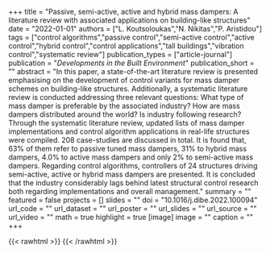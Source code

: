 +++
title = "Passive, semi-active, active and hybrid mass dampers: A literature review with associated applications on building-like structures"
date = "2022-01-01"
authors = ["L. Koutsoloukas","N. Nikitas","P. Aristidou"]
tags = ["control algorithms","passive control","semi-active control","active control","hybrid control","control applications","tall buildings","vibration control","systematic review"]
publication_types = ["article-journal"]
publication = "_Developments in the Built Environment_"
publication_short = ""
abstract = "In this paper, a state-of-the-art literature review is presented emphasising on the development of control variants for mass damper schemes on building-like structures. Additionally, a systematic literature review is conducted addressing three relevant questions: What type of mass damper is preferable by the associated industry? How are mass dampers distributed around the world? Is industry following research? Through the systematic literature review, updated lists of mass damper implementations and control algorithm applications in real-life structures were compiled. 208 case-studies are discussed in total. It is found that, 63% of them refer to passive tuned mass dampers, 31% to hybrid mass dampers, 4.0% to active mass dampers and only 2% to semi-active mass dampers. Regarding control algorithms, controllers of 24 structures driving semi-active, active or hybrid mass dampers are presented. It is concluded that the industry considerably lags behind latest structural control research both regarding implementations and overall management."
summary = ""
featured = false
projects = []
slides = ""
doi = "10.1016/j.dibe.2022.100094"
url_code = ""
url_dataset = ""
url_poster = ""
url_slides = ""
url_source = ""
url_video = ""
math = true
highlight = true
[image]
image = ""
caption = ""
+++

{{< rawhtml >}}
<a href="https://plu.mx/plum/a/?doi=10.1016/j.dibe.2022.100094" class="plumx-details"></a>
{{< /rawhtml >}}
